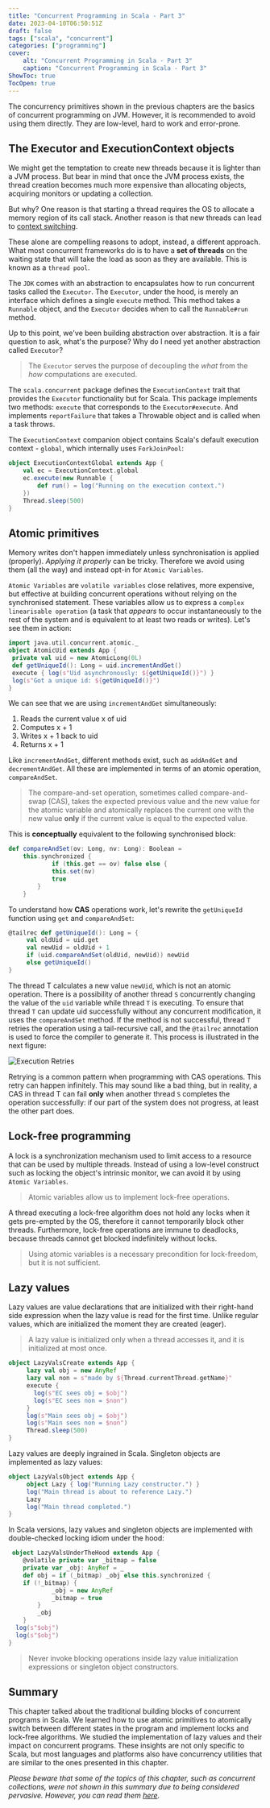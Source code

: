 ```yaml
---
title: "Concurrent Programming in Scala - Part 3"
date: 2023-04-10T06:50:51Z
draft: false
tags: ["scala", "concurrent"]
categories: ["programming"]
cover:
    alt: "Concurrent Programming in Scala - Part 3"
    caption: "Concurrent Programming in Scala - Part 3"
ShowToc: true
TocOpen: true
---
```


The concurrency primitives shown in the previous chapters are the basics of concurrent programming on JVM. However, it is recommended to avoid using them directly. They are low-level, hard to work and error-prone.

## The Executor and ExecutionContext objects

We might get the temptation to create new threads because it is lighter than a JVM process. But bear in mind that once the JVM process exists, the thread creation becomes much more expensive than allocating objects, acquiring monitors or updating a collection.

But why? One reason is that starting a thread requires the OS to allocate a memory region of its call stack. Another reason is that new threads can lead to [context switching](https://en.wikipedia.org/wiki/Context_switch#Cost). 

These alone are compelling reasons to adopt, instead, a different approach.  What most concurrent frameworks do is to have a **set of threads** on the waiting state that will take the load as soon as they are available. This is known as a `thread pool`.

The `JDK` comes with an abstraction to encapsulates how to run concurrent tasks called the `Executor`. The `Executor`, under the hood, is merely an interface which defines a single `execute` method. This method takes a `Runnable` object, and the `Executor` decides when to call the `Runnable#run` method.

Up to this point, we've been building abstraction over abstraction. It is a fair question to ask, what's the purpose? Why do I need yet another abstraction called `Executor`?

> The `Executor` serves the purpose of decoupling the _what_ from the _how_ computations are executed.

The `scala.concurrent` package defines the `ExecutionContext` trait that provides the `Executor` functionality but for Scala. This package implements two methods: `execute` that corresponds to the `Executor#execute`. And implements `reportFailure` that takes a Throwable object and is called when a task throws.

The `ExecutionContext` companion object
contains Scala's default execution context - `global`, which internally uses `ForkJoinPool`:

```scala
object ExecutionContextGlobal extends App {
	val ec = ExecutionContext.global
	ec.execute(new Runnable {
		def run() = log("Running on the execution context.")
	})
	Thread.sleep(500)
}
```

## Atomic primitives

Memory writes don't happen immediately unless synchronisation is applied (properly). _Applying it properly_ can be tricky. Therefore we avoid using them (all the way) and instead opt-in for `Atomic Variables`.

`Atomic Variables` are `volatile variables` close relatives, more expensive, but effective at building concurrent operations without relying on the synchronised statement. These variables allow us to express a `complex linearisable operation` (a task that _appears_ to occur instantaneously to the rest of the system and is equivalent to at least two reads or writes). Let's  see them in action:

```scala
import java.util.concurrent.atomic._
object AtomicUid extends App {
 private val uid = new AtomicLong(0L)
 def getUniqueId(): Long = uid.incrementAndGet()
 execute { log(s"Uid asynchronously: ${getUniqueId()}") }
 log(s"Got a unique id: ${getUniqueId()}")
}
```

We can see that we are using `incrementAndGet` simultaneously:

1. Reads the current value x of uid
2. Computes x + 1
3. Writes x + 1 back to uid
4. Returns x + 1

Like `incrementAndGet`, different methods exist, such as `addAndGet` and `decrementAndGet`. All these are implemented in terms of an atomic operation, `compareAndSet`.

> The compare-and-set operation, sometimes called compare-and-swap (CAS), takes the expected previous value and the new value for the atomic variable and atomically replaces the current one with the new value **only** if the current value is equal to the expected value.

This is **conceptually** equivalent to the following synchronised block:

```scala
def compareAndSet(ov: Long, nv: Long): Boolean =
	this.synchronized {
			if (this.get == ov) false else {
			this.set(nv)
			true
		}
	}
```

To understand how **CAS** operations work, let's rewrite the `getUniqueId` function using `get` and `compareAndSet`: 

```scala
@tailrec def getUniqueId(): Long = {
     val oldUid = uid.get
     val newUid = oldUid + 1
     if (uid.compareAndSet(oldUid, newUid)) newUid
     else getUniqueId()
}
```

The thread T calculates a new value `newUid`, which is not an atomic operation. There is a possibility of another thread `S` concurrently changing the value of the `uid` variable while thread `T` is executing. To ensure that thread `T` can update uid successfully without any concurrent modification, it uses the `compareAndSet` method. If the method is not successful, thread `T` retries the operation using a tail-recursive call, and the `@tailrec` annotation is used to force the compiler to generate it. This process is illustrated in the next figure:

![Execution Retries](/images/RETRY.png)

Retrying is a common pattern when programming with CAS operations. This retry can happen infinitely. This may sound like a bad thing, but in reality, a CAS in thread T can fail **only** when another thread `S` completes the operation successfully: if our part of the system does not progress, at least the other part does.

## Lock-free programming

A lock is a synchronization mechanism used to limit access to a resource that can be used by multiple threads. Instead of using a low-level construct such as locking the object's intrinsic monitor, we can avoid it by using `Atomic Variables`.

> Atomic variables allow us to implement lock-free operations.

A thread executing a lock-free algorithm does not hold any locks
when it gets pre-empted by the OS, therefore it cannot temporarily block other threads. Furthermore, lock-free operations are immune to deadlocks, because threads cannot get blocked indefinitely without locks.

> Using atomic variables is a necessary precondition for lock-freedom, but it is not sufficient.

## Lazy values

Lazy values are value declarations that are initialized with their right-hand side expression when the lazy value is read for the first time. Unlike regular values, which are initialized the moment they are created (eager). 

> A lazy value is initialized only when a thread accesses it, and it is initialized at most once.


```scala
object LazyValsCreate extends App {
     lazy val obj = new AnyRef
     lazy val non = s"made by ${Thread.currentThread.getName}"
     execute {
       log(s"EC sees obj = $obj")
       log(s"EC sees non = $non")
     }
     log(s"Main sees obj = $obj")
     log(s"Main sees non = $non")
     Thread.sleep(500)
}
```


Lazy values are deeply ingrained in Scala. Singleton objects are implemented as lazy values:

```scala
object LazyValsObject extends App {
     object Lazy { log("Running Lazy constructor.") }
     log("Main thread is about to reference Lazy.")
     Lazy
     log("Main thread completed.")
}
```


In Scala versions, lazy values and singleton objects are implemented with double-checked locking idiom under the hood:

```scala
 object LazyValsUnderTheHood extends App {
    @volatile private var _bitmap = false
    private var _obj: AnyRef = _
    def obj = if (_bitmap) _obj else this.synchronized {
    if (!_bitmap) {
            _obj = new AnyRef
            _bitmap = true
        }
        _obj 
    }
  log(s"$obj")
  log(s"$obj")
}
```

> Never invoke blocking operations inside lazy value initialization expressions or singleton object constructors.

## Summary

This chapter talked about the traditional building blocks of concurrent programs in Scala. We learned how to use atomic primitives to atomically switch between different states in the program and implement locks and lock-free algorithms. We studied the implementation of lazy values and their impact on concurrent programs. These insights are not only specific to Scala, but most languages and platforms also have concurrency utilities that are similar to the ones presented in this chapter.

_Please beware that some of the topics of this chapter, such as concurrent collections, were not shown in this summary due to being considered pervasive. However, you can read them [here](https://javarevisited.blogspot.com/2013/02/concurrent-collections-from-jdk-56-java-example-tutorial.html#axzz7yVzdQU9I)._
